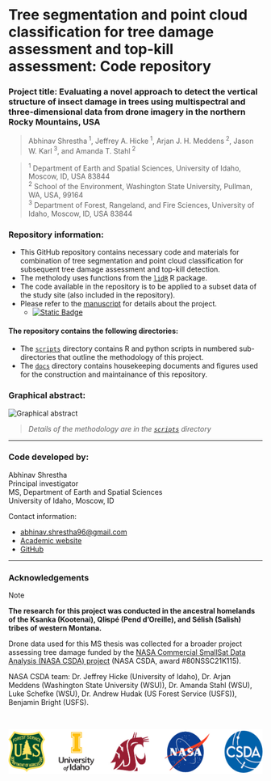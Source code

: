 # Tree segmentation and point cloud classification for tree damage assessment and top-kill assessment: Code repository

### Project title: **Evaluating a novel approach to detect the vertical structure of insect damage in trees using multispectral and three-dimensional data from drone imagery in the northern Rocky Mountains, USA**

> Abhinav Shrestha<sup> 1</sup>, Jeffrey A. Hicke<sup> 1</sup>, Arjan J. H. Meddens<sup> 2</sup>, Jason W. Karl<sup> 3</sup>, and Amanda T. Stahl<sup> 2</sup>

> <sup>1</sup> Department of Earth and Spatial Sciences, University of Idaho, Moscow, ID, USA 83844  
<sup>2</sup> School of the Environment, Washington State University, Pullman, WA, USA, 99164  
<sup>3</sup> Department of Forest, Rangeland, and Fire Sciences, University of Idaho, Moscow, ID, USA 83844


### Repository information:
* This GitHub repository contains necessary code and materials for combination of tree segmentation and point cloud classification for subsequent tree damage assessment and top-kill detection.
* The metholody uses functions from the [`lidR`](https://github.com/r-lidar/lidR) R package.  
* The code available in the repository is to be applied to a subset data of the study site (also included in the repository). 
* Please refer to the [manuscript](https://www.mdpi.com/2072-4292/16/8/1365) for details about the project. 
    + [![Static Badge](https://img.shields.io/badge/%20DOI%3A-10.3390%2Frs160813650-blue?style=plastic
    )](https://doi.org/10.3390/rs16081365)



#### The repository contains the following directories:
* The [`scripts`](scripts) directory contains R and python scripts in numbered sub-directories that outline the methodology of this project.
* The [`docs`](docs) directory contains housekeeping documents and figures used for the construction and maintainance of this repository.

### Graphical abstract:
![Graphical abstract](docs/GraphicalAbstract.png)  

> *Details of the methodology are in the  [`scripts`](scripts) directory*

----------------------------------------------------------
### Code developed by:
Abhinav Shrestha  
Principal investigator  
MS, Department of Earth and Spatial Sciences  
University of Idaho, Moscow, ID

Contact information: 
* abhinav.shrestha96@gmail.com 
* [Academic website]( https://abhinavshrestha-41.github.io/)  
* [GitHub](https://github.com/abhinavshrestha-41)

<hr>

### Acknowledgements

> [!NOTE]  
> **The research for this project was conducted in the ancestral homelands of the Ksanka (Kootenai), Ql̓ispé (Pend d’Oreille), and Sélish (Salish) tribes of western Montana.**

Drone data used for this MS thesis was collected for a broader project assessing tree damage funded by the <a href = "https://www.earthdata.nasa.gov/esds/csda" target="_blank">NASA Commercial SmallSat Data Analysis (NASA CSDA) project</a> (NASA CSDA, award #80NSSC21K115).

NASA CSDA team: Dr. Jeffrey Hicke (University of Idaho), Dr. Arjan Meddens (Washington State University (WSU)), Dr. Amanda Stahl (WSU), Luke Schefke (WSU), Dr. Andrew Hudak (US Forest Service (USFS)), Benjamin Bright (USFS).

<br>

![Project institutions - banner](docs/ProjectInstitutionsBanner.png) 
